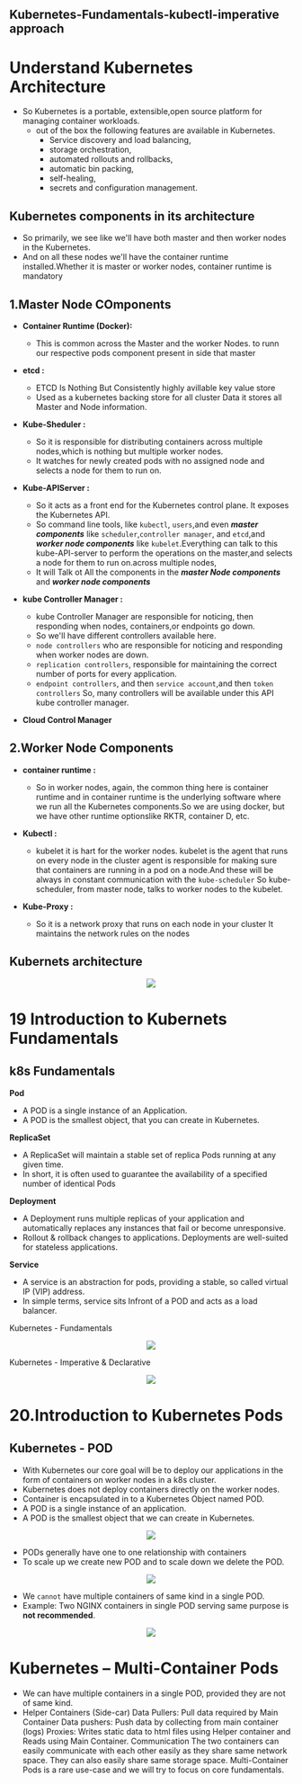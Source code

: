 ## Kubernetes-Fundamentals-kubectl-imperative approach
# Understand Kubernetes Architecture
- So Kubernetes is a portable, extensible,open source platform for managing container workloads.
    - out of the box the following features are available in Kubernetes.
        - Service discovery and load balancing,
        - storage orchestration, 
        - automated rollouts and rollbacks,
        - automatic bin packing, 
        - self-healing,
        - secrets and configuration management.

##  Kubernetes components in its architecture
- So primarily, we see like we'll have both master and then worker nodes in the Kubernetes.
- And on all these nodes we'll have the container runtime installed.Whether it is master or worker nodes,
container runtime is mandatory

## 1.Master Node COmponents

*  **Container Runtime (Docker):** 
    - This is common across the Master and the worker Nodes. to runn our respective pods component present in side that master  
* **etcd :**
    - ETCD Is Nothing But Consistently highly avillable key value store
    - Used as a kubernetes backing store for all cluster Data it stores all Master and Node information.
* **Kube-Sheduler :**
    - So it is responsible for distributing containers across multiple nodes,which is nothing but multiple worker nodes.
    - It watches for newly created pods with no assigned node and selects a node for them to run on.
* **Kube-APIServer :**
    - So it acts as a front end for the Kubernetes control plane. It exposes the Kubernetes API.
    - So command line tools, like `kubectl`, `users`,and even ***master components*** like `scheduler`,`controller manager`, and `etcd`,and ***worker node components*** like `kubelet`.Everything can talk to this kube-API-server to perform the operations on the master,and selects a node for them to run on.across multiple nodes,
    - It will Talk ot All the components in the ***master Node components*** and ***worker node components***

* **kube Controller Manager :**
    - kube Controller Manager are responsible for noticing, then responding when nodes, containers,or endpoints go down.
    - So we'll have different controllers available here.
    - `node controllers` who are responsible for noticing and responding when worker nodes are down.
    - `replication controllers`, responsible for maintaining the correct number of ports for every application.
    - `endpoint controllers`, and then `service account`,and then `token controllers` So, many controllers will be available under this API kube controller manager.

* **Cloud Control Manager**
    

## 2.Worker Node Components
* **container runtime :**  
    - So in worker nodes, again, the common thing here is container runtime and in container runtime is the underlying software where we run all the Kubernetes components.So we are using docker, but we have other runtime optionslike RKTR, container D, etc.

* **Kubectl :** 
    - kubelet it is hart for the worker nodes. kubelet is the agent that runs on every node in the cluster agent is responsible for making sure that containers are running in a pod on a node.And these will be always in constant communication with the `kube-scheduler` So kube-scheduler, from master node, talks to worker nodes to the kubelet.

* **Kube-Proxy :**
    -  So it is a network proxy that runs on each node in your cluster It maintains the network rules on the nodes
## Kubernets architecture

<p align="center">
  <img src="https://github.com/sudheermuthyala/AKSDOCS/blob/main/03-Kubernetes-Fundamentals-kubectl-imperative%20approach/2022-11-30-14-39-01.png" />
    </p>

# 19 Introduction to Kubernets Fundamentals
## k8s Fundamentals

 **Pod**
- A POD is a single instance of an Application. 
- A POD is the smallest object, that you can create in Kubernetes.

**ReplicaSet**
- A ReplicaSet will maintain a stable set of replica Pods running at any given time. 
- In short, it is often used to guarantee the availability of a specified number of identical Pods

**Deployment**
- A Deployment runs multiple replicas of your application and automatically replaces any instances that fail or become unresponsive.
- Rollout & rollback changes to applications. Deployments are well-suited for stateless applications.

**Service**
- A service is an abstraction for pods, providing a stable, so called virtual IP (VIP) address.
- In simple terms, service sits Infront of a POD and acts as a load balancer. 

Kubernetes - Fundamentals

<p align="center">
  <img src="https://github.com/sudheermuthyala/AKSDOCS/blob/main/03-Kubernetes-Fundamentals-kubectl-imperative%20approach/2022-12-29-12-01-47.png" />
    </p>

Kubernetes - Imperative & Declarative

<p align="center">
  <img src="https://github.com/sudheermuthyala/AKSDOCS/blob/main/03-Kubernetes-Fundamentals-kubectl-imperative%20approach/2022-12-29-12-21-20.png" />
    </p>



# 20.Introduction to Kubernetes Pods

## Kubernetes - POD
- With Kubernetes our core goal will be to deploy our applications in the form of containers on worker nodes in a k8s cluster.
- Kubernetes does not deploy containers directly on the worker nodes.
- Container is encapsulated in to a Kubernetes Object named POD.
- A POD is a single instance of an application.
- A POD is the smallest object that we can create in Kubernetes. 

<p align="center">
  <img src="https://github.com/sudheermuthyala/AKSDOCS/blob/main/03-Kubernetes-Fundamentals-kubectl-imperative%20approach/2022-12-29-12-33-40.png" />
    </p>

- PODs generally have one to one relationship with containers
- To scale up we create new POD and to scale down we delete the POD.

<p align="center">
  <img src="https://github.com/sudheermuthyala/AKSDOCS/blob/main/03-Kubernetes-Fundamentals-kubectl-imperative%20approach/2022-12-29-12-41-28.png" />
    </p>

- We `cannot` have multiple containers of same kind in a single POD. 
- Example: Two NGINX containers in single POD serving same purpose is **not recommended**.

<p align="center">
  <img src="https://github.com/sudheermuthyala/AKSDOCS/blob/main/03-Kubernetes-Fundamentals-kubectl-imperative%20approach/2022-12-29-12-43-34.png" />
    </p>

# Kubernetes – Multi-Container Pods
- We can have multiple containers in a single POD, provided they are not of same kind. 
- Helper Containers (Side-car)
Data Pullers: Pull data required by Main Container
Data pushers: Push data by collecting from main container (logs)
Proxies: Writes static data to html files using Helper container and Reads using Main Container. 
Communication
The two containers can easily communicate with each other easily as they share same network space.
They can also easily share same storage space. 
Multi-Container Pods is a rare use-case and we will try to focus on core fundamentals. 







